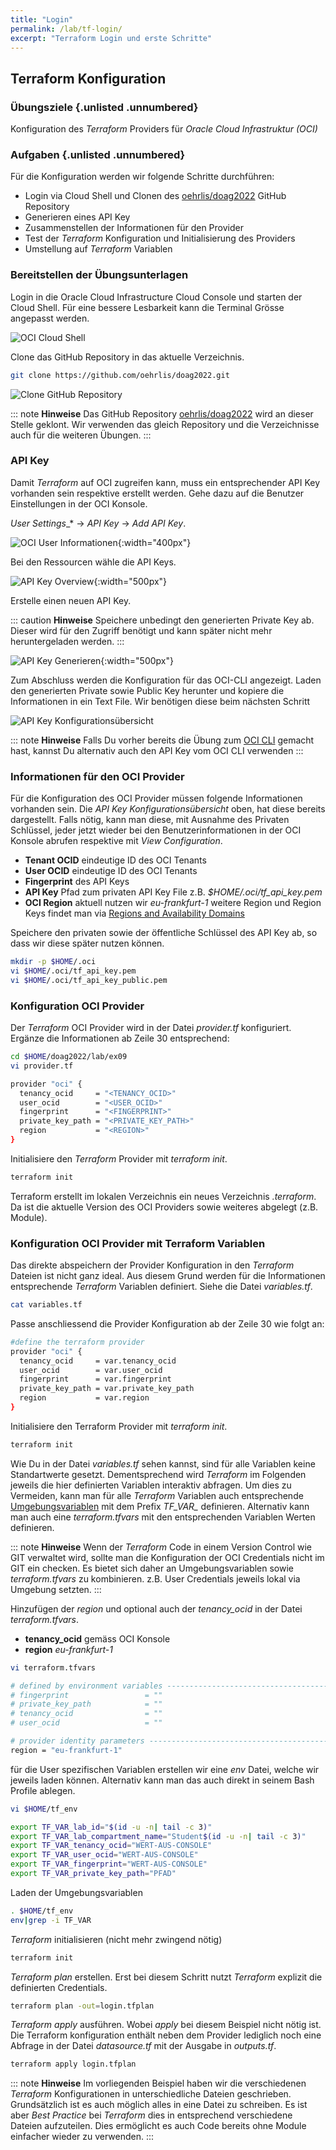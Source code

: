 ```yaml
---
title: "Login"
permalink: /lab/tf-login/
excerpt: "Terraform Login und erste Schritte"
---
```

<!-- markdownlint-disable MD013 -->
<!-- markdownlint-disable MD025 -->
<!-- markdownlint-disable MD033 -->
<!-- markdownlint-disable MD041 -->
## Terraform Konfiguration

### Übungsziele {.unlisted .unnumbered}

Konfiguration des *Terraform* Providers für *Oracle Cloud Infrastruktur (OCI)*

### Aufgaben {.unlisted .unnumbered}

Für die Konfiguration werden wir folgende Schritte durchführen:

- Login via Cloud Shell und Clonen des [oehrlis/doag2022](https://github.com/oehrlis/doag2022) GitHub Repository
- Generieren eines API Key
- Zusammenstellen der Informationen für den Provider
- Test der *Terraform* Konfiguration und Initialisierung des Providers
- Umstellung auf *Terraform* Variablen

### Bereitstellen der Übungsunterlagen

Login in die Oracle Cloud Infrastructure Cloud Console und starten der Cloud Shell.
Für eine bessere Lesbarkeit kann die Terminal Grösse angepasst werden.

![OCI Cloud Shell](../../images/1x09-cloud-shell-start.png)

Clone das GitHub Repository in das aktuelle Verzeichnis.

```bash
git clone https://github.com/oehrlis/doag2022.git
```

![Clone GitHub Repository](../../images/1x09-cloud-shell-git.png)

::: note
**Hinweise** Das GitHub Repository [oehrlis/doag2022](https://github.com/oehrlis/doag2022)
wird an dieser Stelle geklont. Wir verwenden das gleich Repository und die Verzeichnisse
auch für die weiteren Übungen.
:::

### API Key

Damit *Terraform* auf OCI zugreifen kann, muss ein entsprechender API Key vorhanden
sein respektive erstellt werden. Gehe dazu auf die Benutzer Einstellungen in der
OCI Konsole.

*User Settings*_* -> *API Key* -> *Add API Key*.

![OCI User Informationen](../../images/1x09-console-user.png){:width="400px"}

Bei den Ressourcen wähle die API Keys.

![API Key Overview](../../images/1x09-user-API-key-overview.png){:width="500px"}

Erstelle einen neuen API Key.

::: caution
**Hinweise** Speichere unbedingt den generierten Private Key ab. Dieser wird für
den Zugriff benötigt und kann später nicht mehr heruntergeladen werden.
:::

![API Key Generieren](../../images/1x09-user-API-key-new.png){:width="500px"}

Zum Abschluss werden die Konfiguration für das OCI-CLI angezeigt. Laden den
generierten Private sowie Public Key herunter und kopiere die
Informationen in ein Text File. Wir benötigen diese beim nächsten Schritt

![API Key Konfigurationsübersicht](../../images/1x09-user-API-key-config.png)

::: note
**Hinweise** Falls Du vorher bereits die Übung zum [OCI CLI](../ex01/1x08-OCI-CLI.md)
gemacht hast, kannst Du alternativ auch den API Key vom OCI CLI verwenden
:::

### Informationen für den OCI Provider

Für die Konfiguration des OCI Provider müssen folgende Informationen vorhanden sein.
Die *API Key Konfigurationsübersicht* oben, hat diese bereits dargestellt. Falls nötig,
kann man diese, mit Ausnahme des Privaten Schlüssel, jeder jetzt wieder bei den
Benutzerinformationen in der OCI Konsole abrufen respektive mit *View Configuration*.

- **Tenant OCID** eindeutige ID des OCI Tenants
- **User OCID** eindeutige ID des OCI Tenants
- **Fingerprint** des API Keys
- **API Key** Pfad zum privaten API Key File z.B. *$HOME/.oci/tf_api_key.pem*
- **OCI Region** aktuell nutzen wir *eu-frankfurt-1* weitere Region und Region
  Keys findet man via [Regions and Availability Domains](https://docs.oracle.com/en-us/iaas/Content/General/Concepts/regions.htm#ServiceAvailabilityAcrossRegions)

Speichere den privaten sowie der öffentliche Schlüssel des API Key ab, so dass wir
diese später nutzen können.

```bash
mkdir -p $HOME/.oci
vi $HOME/.oci/tf_api_key.pem
vi $HOME/.oci/tf_api_key_public.pem
```

### Konfiguration OCI Provider

Der *Terraform* OCI Provider wird in der Datei *provider.tf* konfiguriert. Ergänze
die Informationen ab Zeile 30 entsprechend:

```bash
cd $HOME/doag2022/lab/ex09
vi provider.tf

provider "oci" {
  tenancy_ocid     = "<TENANCY_OCID>"
  user_ocid        = "<USER_OCID>"
  fingerprint      = "<FINGERPRINT>"
  private_key_path = "<PRIVATE_KEY_PATH>"
  region           = "<REGION>"
}
```

Initialisiere den *Terraform* Provider mit *terraform init*.

```bash
terraform init
```

Terraform erstellt im lokalen Verzeichnis ein neues Verzeichnis *.terraform*. Da
ist die aktuelle Version des OCI Providers sowie weiteres abgelegt (z.B. Module).

### Konfiguration OCI Provider mit Terraform Variablen

Das direkte abspeichern der Provider Konfiguration in den *Terraform* Dateien ist
nicht ganz ideal. Aus diesem Grund werden für die Informationen entsprechende
*Terraform* Variablen definiert. Siehe die Datei *variables.tf*.

```bash
cat variables.tf
```

Passe anschliessend die Provider Konfiguration ab der Zeile 30 wie folgt an:

```bash
#define the terraform provider
provider "oci" {
  tenancy_ocid     = var.tenancy_ocid
  user_ocid        = var.user_ocid
  fingerprint      = var.fingerprint
  private_key_path = var.private_key_path
  region           = var.region
}
```

Initialisiere den Terraform Provider mit *terraform init*.

```bash
terraform init
```

Wie Du in der Datei *variables.tf* sehen kannst, sind für alle Variablen keine
Standartwerte gesetzt. Dementsprechend wird *Terraform* im Folgenden jeweils die hier
definierten Variablen interaktiv abfragen. Um dies zu Vermeiden, kann man für alle
*Terraform* Variablen auch entsprechende [Umgebungsvariablen](https://www.terraform.io/cli/config/environment-variables)
mit dem Prefix *TF_VAR_* definieren. Alternativ kann man auch eine
*terraform.tfvars* mit den entsprechenden Variablen Werten definieren.

::: note
**Hinweise** Wenn der *Terraform* Code in einem Version Control wie GIT verwaltet
wird, sollte man die Konfiguration der OCI Credentials nicht im GIT ein checken.
Es bietet sich daher an Umgebungsvariablen sowie *terraform.tfvars* zu kombinieren.
z.B. User Credentials jeweils lokal via Umgebung setzten.
:::

Hinzufügen der *region* und optional auch der *tenancy_ocid* in der Datei
*terraform.tfvars*.

- **tenancy_ocid** gemäss OCI Konsole
- **region** *eu-frankfurt-1*

```bash
vi terraform.tfvars

# defined by environment variables ---------------------------------------------
# fingerprint                 = ""
# private_key_path            = ""
# tenancy_ocid                = ""
# user_ocid                   = ""

# provider identity parameters -------------------------------------------------
region = "eu-frankfurt-1"
```

für die User spezifischen Variablen erstellen wir eine *env* Datei, welche wir jeweils
laden können. Alternativ kann man das auch direkt in seinem Bash Profile ablegen.

```bash
vi $HOME/tf_env

export TF_VAR_lab_id="$(id -u -n| tail -c 3)"
export TF_VAR_lab_compartment_name="Student$(id -u -n| tail -c 3)"
export TF_VAR_tenancy_ocid="WERT-AUS-CONSOLE"
export TF_VAR_user_ocid="WERT-AUS-CONSOLE"
export TF_VAR_fingerprint="WERT-AUS-CONSOLE"
export TF_VAR_private_key_path="PFAD"
```

Laden der Umgebungsvariablen

```bash
. $HOME/tf_env
env|grep -i TF_VAR
```

*Terraform* initialisieren (nicht mehr zwingend nötig)

```bash
terraform init
```

*Terraform plan* erstellen. Erst bei diesem Schritt nutzt *Terraform* explizit die
definierten Credentials.

```bash
terraform plan -out=login.tfplan
```

*Terraform apply* ausführen. Wobei *apply* bei diesem Beispiel nicht nötig ist.
Die Terraform konfiguration enthält neben dem Provider lediglich noch eine
Abfrage in der Datei *datasource.tf* mit der Ausgabe in *outputs.tf*.

```bash
terraform apply login.tfplan
```

::: note
**Hinweise** Im vorliegenden Beispiel haben wir die verschiedenen *Terraform*
Konfigurationen in unterschiedliche Dateien geschrieben. Grundsätzlich ist es
auch möglich alles in eine Datei zu schreiben. Es ist aber *Best Practice* bei
*Terraform* dies in entsprechend verschiedene Dateien aufzuteilen. Dies ermöglicht
es auch Code bereits ohne Module einfacher wieder zu verwenden.
:::
